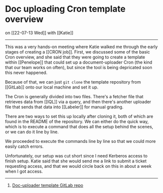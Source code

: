# Doc uploading Cron template overview
on [[22-07-13 Wed]]
with [[Katie]]

---
This was a very hands-on meeting where Katie walked me through the early stages of creating a [[CRON job]]. First, we discussed some of the basic Cron overview, and she said that they were going to create a template within [[Penelope]] that could set up a document-uploader Cron (the kind that our team works on often), but since the tool is being depricated soon this never happened. 

Because of that, we can just `git clone` the template repository from [[GitLab]] onto our local machine and set it up.

The Cron is generally divided into two files. There's a fetcher file that retrieves data from [[IQL]] via a query, and then there's another uploader file that sends that data into [[Labeler]] for manual grading.

There are two ways to set this up locally after cloning it, both of which are found in the README of the repository. We can either do the quick way, which is to execute a command that does all the setup behind the scenes, or we can do it line by line.

We proceeded to execute the commands line by line so that we could more easily catch errors.

Unfortunately, our setup was cut short since I need Kerberos access to finish setup. Katie said that she would send me a link to submit a ticket requesting access, and that we would circle back on this in about a week when I got access.

---
1. [Doc-uploader template GitLab repo](https://code.corp.indeed.com/squallops/jsdataops-labeler-cron-template)